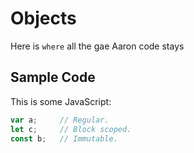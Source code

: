 # Objects

Here is <code>where</code> all the gae Aaron code stays

## Sample Code

This is some JavaScript:
```javascript
var a;     // Regular.
let c;     // Block scoped.
const b;   // Immutable.
```

